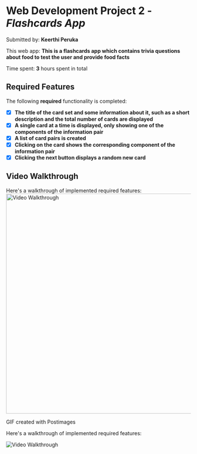 # Web Development Project 2 - *Flashcards App*

Submitted by: **Keerthi Peruka**

This web app: **This is a flashcards app which contains trivia questions about food to test the user and provide food facts**

Time spent: **3** hours spent in total

## Required Features

The following **required** functionality is completed:

- [x] **The title of the card set and some information about it, such as a short description and the total number of cards are displayed**
- [x] **A single card at a time is displayed, only showing one of the components of the information pair**
- [x] **A list of card pairs is created**
- [x] **Clicking on the card shows the corresponding component of the information pair**
- [x] **Clicking the next button displays a random new card**

## Video Walkthrough

Here's a walkthrough of implemented required features:
<img src="https://i.postimg.cc/6p9fsR1B/Video.gif" title="Video Walkthrough" width="600" alt="Video Walkthrough" />

GIF created with Postimages


Here's a walkthrough of implemented required features:

<img src='https://imgur.com/a/OWalYXs.gif' title='Video Walkthrough' width='' alt='Video Walkthrough' />
